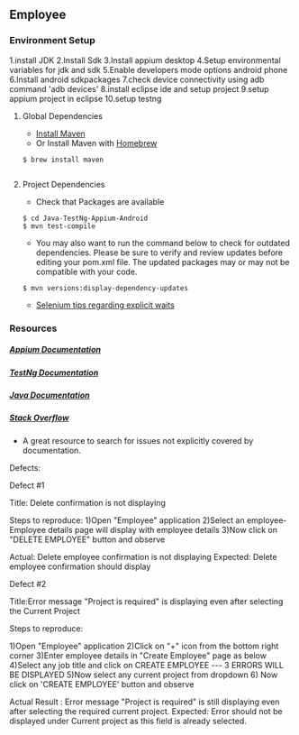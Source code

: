 ## Employee

### Environment Setup 

1.install JDK
2.Install Sdk
3.Install appium desktop
4.Setup environmental variables for jdk and sdk
5.Enable developers mode options android phone
6.Install android sdkpackages
7.check device connectivity using adb command 'adb devices'
8.install eclipse ide and setup project
9.setup appium project in eclipse
10.setup testng


1. Global Dependencies
    * [Install Maven](https://maven.apache.org/install.html)
    * Or Install Maven with [Homebrew](http://brew.sh/)
    ```
    $ brew install maven
    ```

    ```
2. Project Dependencies
	* Check that Packages are available
	```
	$ cd Java-TestNg-Appium-Android
	$ mvn test-compile
	```
	* You may also want to run the command below to check for outdated dependencies. Please be sure to verify and review updates before editing your pom.xml file. The updated packages may or may not be compatible with your code.
	```
	$ mvn versions:display-dependency-updates
	```

    * [Selenium tips regarding explicit waits](https://wiki.saucelabs.com/display/DOCS/Best+Practice%3A+Use+Explicit+Waits)

### Resources

##### [Appium Documentation](http://appium.io/slate/en/master/)

##### [TestNg Documentation](http://testng.org/javadocs/index.html)

##### [Java Documentation](https://docs.oracle.com/javase/7/docs/api/)

##### [Stack Overflow](http://stackoverflow.com/)
* A great resource to search for issues not explicitly covered by documentation.


Defects:


Defect #1

Title: Delete confirmation is not displaying

Steps to reproduce:
1)Open "Employee" application
2)Select an employee- Employee details page will display with employee details
3)Now click on "DELETE EMPLOYEE" button and observe

Actual: Delete employee confirmation is not displaying
Expected: Delete employee confirmation should display

Defect #2

Title:Error message "Project is required" is displaying even after selecting the Current Project

Steps to reproduce:

1)Open "Employee" application
2)Click on "+" icon from the bottom right corner
3)Enter employee details in "Create Employee" page as below
4)Select any job title and click on CREATE EMPLOYEE --- 3 ERRORS WILL BE DISPLAYED
5)Now select any current project from dropdown
6) Now click on 'CREATE EMPLOYEE' button and observe

Actual Result : Error message "Project is required" is still displaying even after selecting the required current project.
Expected: Error should not be displayed under Current project as this field is already selected.





